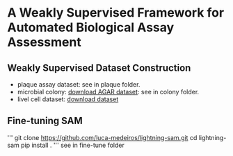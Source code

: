 # A Weakly Supervised Framework for Automated Biological Assay Assessment
## Weakly Supervised Dataset Construction
- plaque assay dataset: see in plaque folder. 
- microbial colony: [download AGAR dataset](https://agar.neurosys.com/): see in colony folder.
- livel cell dataset: [download dataset](https://github.com/sartorius-research/LIVECell)
## Fine-tuning SAM
'''
git clone https://github.com/luca-medeiros/lightning-sam.git
cd lightning-sam
pip install .
'''
see in fine-tune folder
